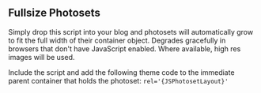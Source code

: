 Fullsize Photosets
------------------
Simply drop this script into your blog and photosets will automatically grow to fit the full width of their container object. Degrades gracefully in browsers that don't have JavaScript enabled. Where available, high res images will be used.

Include the script and add the following theme code to the immediate parent container that holds the photoset:
`rel='{JSPhotosetLayout}'`
